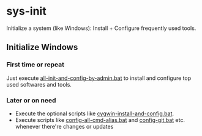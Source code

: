 # sys-init
Initialize a system (like Windows): Install + Configure frequently used tools.

## Initialize Windows

### First time or repeat

  Just execute [all-init-and-config-by-admin.bat](https://github.com/qualiu/sys-init/blob/master/windows/all-init-and-config-by-admin.bat) to install and configure top used softwares and tools.

### Later or on need

  - Execute the optional scripts like [cygwin-install-and-config.bat](https://github.com/qualiu/sys-init/blob/master/windows/optional-user-install/cygwin-install-and-config.bat).
  - Execute scripts like [config-all-cmd-alias.bat](https://github.com/qualiu/sys-init/blob/master/windows/config-all-cmd-alias.bat) and [config-git.bat](https://github.com/qualiu/sys-init/blob/master/windows/config-git.bat) etc. whenever there're changes or updates
